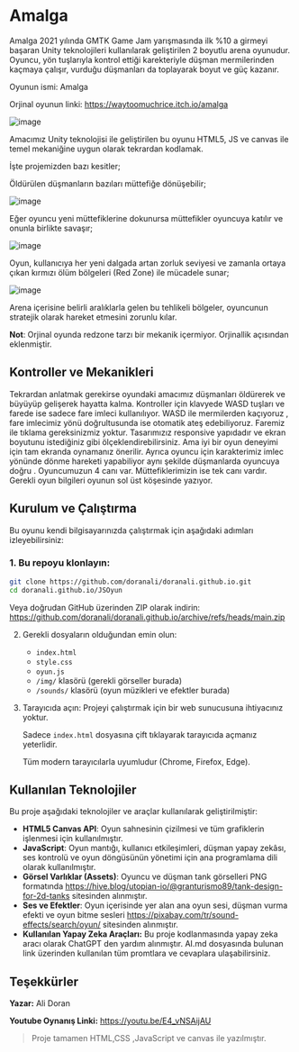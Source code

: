 #  Amalga
Amalga 2021 yılında GMTK Game Jam yarışmasında ilk %10 a girmeyi başaran Unity teknolojileri kullanılarak geliştirilen 2 boyutlu arena oyunudur. Oyuncu, yön tuşlarıyla kontrol ettiği karekteriyle düşman mermilerinden kaçmaya çalışır, vurduğu düşmanları da toplayarak boyut ve güç kazanır.

Oyunun ismi: Amalga

Orjinal oyunun linki: https://waytoomuchrice.itch.io/amalga

![image](https://github.com/user-attachments/assets/530435d6-5b38-439a-820b-d37bef93011a)


Amacımız Unity teknolojisi ile geliştirilen bu oyunu HTML5, JS ve canvas ile temel mekaniğine uygun olarak tekrardan kodlamak.

İşte projemizden bazı kesitler;

Öldürülen düşmanların bazıları müttefiğe dönüşebilir; 

![image](https://github.com/user-attachments/assets/0a43a3df-ea48-43dc-8a6c-a60c6eb1a799)


Eğer oyuncu yeni müttefiklerine dokunursa müttefikler oyuncuya katılır ve onunla birlikte savaşır;

![image](https://github.com/user-attachments/assets/f1e58c6c-2abf-485c-ba40-1bfc393f7397)


Oyun, kullanıcıya her yeni dalgada artan zorluk seviyesi ve zamanla ortaya çıkan kırmızı ölüm bölgeleri (Red Zone) ile mücadele sunar;

![image](https://github.com/user-attachments/assets/1405de0c-e40f-48c3-bfa0-c7759150835f)


Arena içerisine belirli aralıklarla gelen bu tehlikeli bölgeler, oyuncunun stratejik olarak hareket etmesini zorunlu kılar.

**Not**: Orjinal oyunda redzone tarzı bir mekanik içermiyor. Orjinallik açısından eklenmiştir.

##  Kontroller ve Mekanikleri
Tekrardan anlatmak gerekirse oyundaki amacımız düşmanları öldürerek ve büyüyüp gelişerek hayatta kalma. Kontroller için klavyede WASD tuşları ve farede ise sadece fare imleci kullanılıyor. WASD ile mermilerden kaçıyoruz , fare imlecimiz yönü doğrultusunda ise otomatik ateş edebiliyoruz. Faremiz ile tıklama gereksinizmiz yoktur. Tasarımızız responsive yapıdadır ve ekran boyutunu istediğiniz gibi ölçeklendirebilirsiniz. Ama iyi bir oyun deneyimi için tam ekranda oynamanız önerilir. Ayrıca oyuncu için karakterimiz imlec yönünde dönme hareketi yapabiliyor aynı şekilde düşmanlarda oyuncuya doğru . Oyuncumuzun 4 canı var. Müttefiklerimizin ise tek canı vardır. Gerekli oyun bilgileri oyunun sol üst köşesinde yazıyor.

##  Kurulum ve Çalıştırma

Bu oyunu kendi bilgisayarınızda çalıştırmak için aşağıdaki adımları izleyebilirsiniz:

### 1. Bu repoyu klonlayın:

   ```bash
git clone https://github.com/doranali/doranali.github.io.git
cd doranali.github.io/JSOyun
```
Veya doğrudan GitHub üzerinden ZIP olarak indirin:
https://github.com/doranali/doranali.github.io/archive/refs/heads/main.zip

2.  Gerekli dosyaların olduğundan emin olun:
    * `index.html`
    * `style.css`
    * `oyun.js`
    * `/img/` klasörü (gerekli görseller burada)
    * `/sounds/` klasörü (oyun müzikleri ve efektler burada)

3.  Tarayıcıda açın:
    Projeyi çalıştırmak için bir web sunucusuna ihtiyacınız yoktur.

    Sadece `index.html` dosyasına çift tıklayarak tarayıcıda açmanız yeterlidir.

    Tüm modern tarayıcılarla uyumludur (Chrome, Firefox, Edge).

 ##  Kullanılan Teknolojiler

Bu proje aşağıdaki teknolojiler ve araçlar kullanılarak geliştirilmiştir:

*  **HTML5 Canvas API**: Oyun sahnesinin çizilmesi ve tüm grafiklerin işlenmesi için kullanılmıştır.
*  **JavaScript**: Oyun mantığı, kullanıcı etkileşimleri, düşman yapay zekâsı, ses kontrolü ve oyun döngüsünün yönetimi için ana programlama dili olarak kullanılmıştır.
*  **Görsel Varlıklar (Assets)**: Oyuncu ve düşman tank görselleri PNG formatında https://hive.blog/utopian-io/@granturismo89/tank-design-for-2d-tanks sitesinden alınmıştır.
*  **Ses ve Efektler**: Oyun içerisinde yer alan ana oyun sesi, düşman vurma efekti ve oyun bitme sesleri https://pixabay.com/tr/sound-effects/search/oyun/ sitesinden alınmıştır.
*  **Kullanılan Yapay Zeka Araçları:** Bu proje kodlanmasında yapay zeka aracı olarak ChatGPT den yardım alınmıştır. AI.md dosyasında bulunan link üzerinden kullanılan tüm promtlara ve cevaplara ulaşabilirsiniz.

## Teşekkürler
**Yazar:** Ali Doran

**Youtube Oynanış Linki:** https://youtu.be/E4_vNSAijAU
   
>  Proje tamamen HTML,CSS ,JavaScript ve canvas ile  yazılmıştır.
